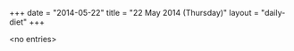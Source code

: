 +++
date = "2014-05-22"
title = "22 May 2014 (Thursday)"
layout = "daily-diet"
+++


\<no entries\>
